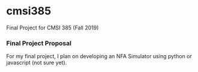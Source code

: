 # cmsi385

Final Project for CMSI 385 (Fall 2019)

### Final Project Proposal

For my final project, I plan on developing an NFA Simulator using python or javascript (not sure yet).
